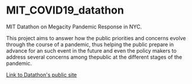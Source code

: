 # MIT_COVID19_datathon

MIT Datathon on Megacity Pandemic Response in NYC. 


This project aims to answer how the public priorities and concerns evolve through the course of a pandemic, thus helping the public prepare in advance for an such event in the future and even the policy makers to address several concerns among thepublic at the different stages of the pandemic.

[Link to Datathon's public site](https://covid19challenge.mit.edu/datathon/)
